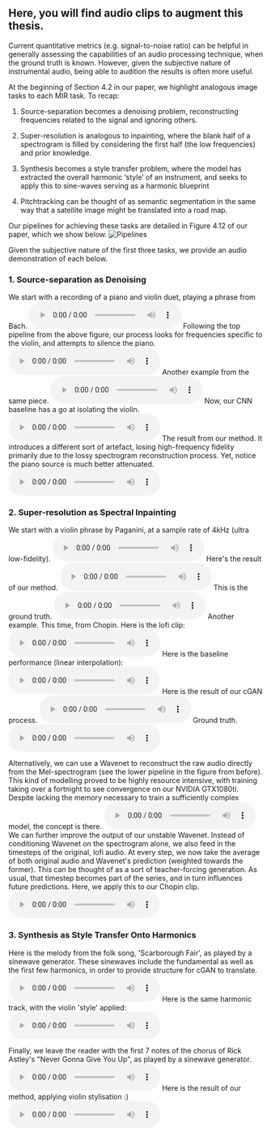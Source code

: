 ## Here, you will find audio clips to augment this thesis.

Current quantitative metrics (e.g. signal-to-noise ratio) can be helpful in generally assessing the capabilities of an audio processing technique, when the ground truth is known. However, given the subjective nature of instrumental audio, being able to audition the results is often more useful.

At the beginning of Section 4.2 in our paper, we highlight analogous image tasks to each MIR task. To recap:

1. Source-separation becomes a denoising problem, reconstructing frequencies related to the signal and ignoring others. 

2. Super-resolution is analogous to inpainting, where the blank half of a spectrogram is filled by considering the first half (the low frequencies) and prior knowledge.

3. Synthesis becomes a style transfer problem, where the model has extracted the overall harmonic ‘style’ of an instrument, and seeks to apply this to sine-waves serving as a harmonic blueprint

4. Pitchtracking can be thought of as semantic segmentation in the same way that a satellite image might be translated into a road map. 

Our pipelines for achieving these tasks are detailed in Figure 4.12 of our paper, which we show below.
![Pipelines](https://raw.githubusercontent.com/SvenShade/Thesis_Demo/master/pipeline.png)

Given the subjective nature of the first three tasks, we provide an audio demonstration of each below.

### 1. Source-separation as Denoising
We start with a recording of a piano and violin duet, playing a phrase from Bach.
<audio controls> <source src="https://raw.githubusercontent.com/SvenShade/Thesis_Demo/master/source_sep_full.wav" type='audio/wav'></audio>
Following the top pipeline from the above figure, our process looks for frequencies specific to the violin, and attempts to silence the piano.
<audio controls> <source src="https://raw.githubusercontent.com/SvenShade/Thesis_Demo/master/source_sep_violin.wav" type='audio/wav'></audio>
Another example from the same piece.
<audio controls> <source src="https://raw.githubusercontent.com/SvenShade/Thesis_Demo/master/SS-ref.wav" type='audio/wav'></audio>
Now, our CNN baseline has a go at isolating the violin.
<audio controls> <source src="https://raw.githubusercontent.com/SvenShade/Thesis_Demo/master/SS-CNN.wav" type='audio/wav'></audio>
The result from our method. It introduces a different sort of artefact, losing high-frequency fidelity primarily due to the lossy spectrogram reconstruction process. Yet, notice the piano source is much better attenuated.
<audio controls> <source src="https://raw.githubusercontent.com/SvenShade/Thesis_Demo/master/SS-cGAN-Secx2.wav" type='audio/wav'></audio>

### 2. Super-resolution as Spectral Inpainting
We start with a violin phrase by Paganini, at a sample rate of 4kHz (ultra low-fidelity).
<audio controls> <source src="https://raw.githubusercontent.com/SvenShade/Thesis_Demo/master/paganini_lofi.wav" type='audio/wav'></audio>
Here's the result of our method.
<audio controls> <source src="https://raw.githubusercontent.com/SvenShade/Thesis_Demo/master/paganini_bandavg-plus-logcont.wav" type='audio/wav'></audio>
This is the ground truth.
<audio controls> <source src="https://raw.githubusercontent.com/SvenShade/Thesis_Demo/master/paganini_truth.wav" type='audio/wav'></audio>
Another example. This time, from Chopin. Here is the lofi clip:
<audio controls> <source src="https://raw.githubusercontent.com/SvenShade/Thesis_Demo/master/chopin-lofi-clip.mp3" type='audio/mp3'></audio>
Here is the baseline performance (linear interpolation):
<audio controls> <source src="https://raw.githubusercontent.com/SvenShade/Thesis_Demo/master/chopin-lin-clip.mp3" type='audio/mp3'></audio>
Here is the result of our cGAN process.
<audio controls> <source src="https://raw.githubusercontent.com/SvenShade/Thesis_Demo/master/chopin-LC-clip.mp3" type='audio/mp3'></audio>
Ground truth.
<audio controls> <source src="https://raw.githubusercontent.com/SvenShade/Thesis_Demo/master/chopin-gt-clip.mp3" type='audio/mp3'></audio>

Alternatively, we can use a Wavenet to reconstruct the raw audio directly from the Mel-spectrogram (see the lower pipeline in the figure from before). This kind of modelling proved to be highly resource intensive, with training taking over a fortnight to see convergence on our NVIDIA GTX1080ti. Despite lacking the memory necessary to train a sufficiently complex model, the concept is there.
<audio controls> <source src="https://raw.githubusercontent.com/SvenShade/Thesis_Demo/master/paganini_WN_guidefactor30.wav" type='audio/wav'></audio>
We can further improve the output of our unstable Wavenet. Instead of conditioning Wavenet on the spectrogram alone, we also feed in the timesteps of the original, lofi audio. At every step, we now take the average of both original audio and Wavenet's prediction (weighted towards the former). This can be thought of as a sort of teacher-forcing generation. As usual, that timestep becomes part of the series, and in turn influences future predictions. Here, we apply this to our Chopin clip.
<audio controls> <source src="https://raw.githubusercontent.com/SvenShade/Thesis_Demo/master/lofi-WN-20-iter1.wav" type='audio/wav'></audio>


### 3. Synthesis as Style Transfer Onto Harmonics

Here is the melody from the folk song, 'Scarborough Fair', as played by a sinewave generator.
These sinewaves include the fundamental as well as the first few harmonics, in order to provide structure for cGAN to translate.
<audio controls> <source src="https://raw.githubusercontent.com/SvenShade/Thesis_Demo/master/scarborough_H2R_harmonics.wav" type='audio/wav'></audio>
Here is the same harmonic track, with the violin 'style' applied:
<audio controls> <source src="https://raw.githubusercontent.com/SvenShade/Thesis_Demo/master/scarborough_H2R_enhance_linreconst_logcontr.wav" type='audio/wav'></audio>

Finally, we leave the reader with the first 7 notes of the chorus of Rick Astley's "Never Gonna Give You Up", as played by a sinewave generator.
<audio controls> <source src="https://raw.githubusercontent.com/SvenShade/Thesis_Demo/master/rick_harmonics.wav" type='audio/wav'></audio>
Here is the result of our method, applying violin stylisation :)
<audio controls> <source src="https://raw.githubusercontent.com/SvenShade/Thesis_Demo/master/rick_synth.wav" type='audio/wav'></audio>
